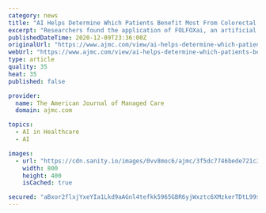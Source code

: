 ```yaml
---
category: news
title: "AI Helps Determine Which Patients Benefit Most From Colorectal Cancer Treatment"
excerpt: "Researchers found the application of FOLFOXai, an artificial intelligence (AI)–based predictor of response to FOLFOX chemotherapy in metastatic colorectal cancer (mCRC), may lead to improved treatment outcomes for some patients with mCRC and other cancers."
publishedDateTime: 2020-12-09T23:36:00Z
originalUrl: "https://www.ajmc.com/view/ai-helps-determine-which-patients-benefit-most-from-colorectal-cancer-treatment"
webUrl: "https://www.ajmc.com/view/ai-helps-determine-which-patients-benefit-most-from-colorectal-cancer-treatment"
type: article
quality: 35
heat: 35
published: false

provider:
  name: The American Journal of Managed Care
  domain: ajmc.com

topics:
  - AI in Healthcare
  - AI

images:
  - url: "https://cdn.sanity.io/images/0vv8moc6/ajmc/3f5dc7746bede721c34c712ea78d9b6f6c6c13f5-800x400.jpg?auto=format"
    width: 800
    height: 400
    isCached: true

secured: "aBxor2flxjYxeYIa1Lkd9aAGnl4tefkk5965GBR6yjWxztc6XMzkerTDtL99s5F6poPMNqrC15QCDM+yY+mWOq0mVh1p6H4Mb8WPq1o7Y+uqU1DU158UYVsQqBVwguwqNSzp3USHGrLutoa6gWjhKULoJNt8BjaZFNcMhTv4belPoYSJeXZYu6JDlzrq7AfMDsGesMpOvchgq/Qlh8he37Qm9VbfstGTI7b0XMIpYS0EVFdYlz0rXINq8T12sfM9gVUvZC4yfMiwCoyzw0l4JZ+L6U4Z/Tr7qWBpXfvkuanmaDY+GwbrAGHf6IjmzjFZSH0AQBxh53t5/LnxVLtK6VjzwcCMPrsrbMqnTfLwkgg=;3qUK2TZjkQrddKHNP28+AA=="
---
```


